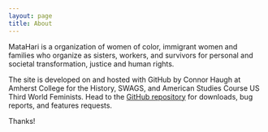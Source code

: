 ```yaml
---
layout: page
title: About
---
```


MataHari is a organization of women of color, immigrant women and families who organize as sisters, workers, and survivors for personal and societal transformation, justice and human rights.

The site is developed on and hosted with GitHub by Connor Haugh at Amherst College for the History, SWAGS, and American Studies Course US Third World Feminists. Head to the <a href="https://github.com/MatahariWomenWorkersCenter/OralHistoryProject">GitHub repository</a> for downloads, bug reports, and features requests.

Thanks!
